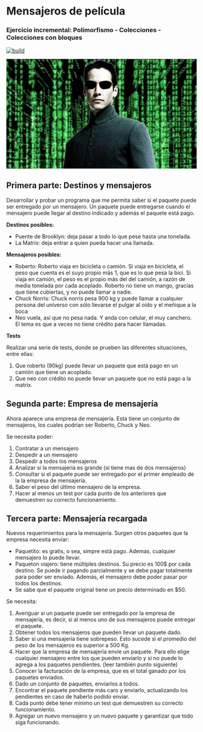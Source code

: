# Mensajeros de película

### Ejercicio incremental: Polimorfismo - Colecciones - Colecciones con bloques 

[![build](https://github.com/wollok/polimorfismoColeccionesMensajerosDePelicula/actions/workflows/ci.yml/badge.svg)](https://github.com/wollok/polimorfismoColeccionesMensajerosDePelicula/actions/workflows/ci.yml)

![](./img/matrix.jpeg)

## Primera parte: Destinos y mensajeros

Desarrollar y probar un programa que me permita saber si el paquete puede ser entregado por un mensajero. Un paquete puede entregarse cuando el mensajero puede llegar al destino indicado y además el paquete está pago.

**Destinos posibles:**

- Puente de Brooklyn: deja pasar a todo lo que pese hasta una tonelada.
- La Matrix: deja entrar a quien pueda hacer una llamada.

**Mensajeros posibles:**

- Roberto: Roberto viaja en bicicleta o camión. Si viaja en bicicleta, el peso que cuenta es el suyo propio más 1, que es lo que pesa la bici. Si viaja en camión, el peso es el propio más del del camión, a razón de media tonelada por cada acoplado. Roberto no tiene un mango, gracias que tiene cubiertas, y no puede llamar a nadie.
- Chuck Norris: Chuck norris pesa 900 kg y puede llamar a cualquier persona del universo con sólo llevarse el pulgar al oído y el meñique a la boca
- Neo vuela, así que no pesa nada. Y anda con celular, el muy canchero. El tema es que a veces no tiene crédito para hacer llamadas.

**Tests**

Realizar una serie de tests, donde se prueben las diferentes situaciones, entre ellas:

1. Que roberto (90kg) puede llevar un paquete que está pago en un camión que tiene un acoplado.
2. Que neo con crédito no puede llevar un paquete que no está pago a la matrix.

## Segunda parte: Empresa de mensajería 

Ahora aparece una empresa de mensajería. Esta tiene un conjunto de mensajeros, los cuales podrían ser Roberto, Chuck y Neo. 

Se necesita poder:

1. Contratar a un mensajero
2. Despedir a un mensajero
3. Despedir a todos los mensajeros
4. Analizar si la mensajeria es grande (si tiene mas de dos mensajeros)
5. Consultar si el paquete puede ser entregado por el primer empleado de la la empresa de mensajería. 
6. Saber el peso del último mensajero de la empresa. 
7. Hacer al menos un test por cada punto de los anteriores que demuestren su correcto funcionamiento.


## Tercera parte: Mensajería  recargada

Nuevos requerimientos para la mensajería. Surgen otros paquetes que la empresa necesita enviar:
- Paquetito: es gratis, o sea, simpre está pago. Ademas, cualquier mensajero lo puede llevar.
- Paqueton viajero: tiene múltiples destinos. Su precio es 100$ por cada destino. Se puede ir pagando parcialmente y se debe pagar totalmente para poder ser enviado. Además, el mensajero debe poder pasar por todos los destinos.
- Se sabe que el paquete original tiene un precio determinado en $50.

Se necesita:
1. Averiguar si un paquete puede ser entregado por la empresa de mensajería, es decir, si al menos uno de sus mensajeros puede entregar el paquete.
2. Obtener todos los mensajeros que pueden llevar un paquete dado. 
3. Saber si una mensajería tiene sobrepeso. Esto sucede si el promedio del peso de los mensajeros es superior a 500 Kg. 
4. Hacer que la empresa de mensajería envíe un paquete. Para ello elige cualquier mensajero entre los que pueden enviarlo y si no puede lo agrega a los paquetes pendientes. (leer también punto siguiente)
5. Conocer la facturación de la empresa, que es el total ganado por los paquetes enviados.
6. Dado un conjunto de paquetes, enviarlos a todos.
7. Encontrar el paquete pendiente más caro y enviarlo, actualizando los pendientes en caso de haberlo podido enviar.
8. Cada punto debe tener mínimo un test que demuestren su correcto funcionamiento.
9. Agregar un nuevo mensajero y un nuevo paquete y garantizar que todo siga funcionando.
